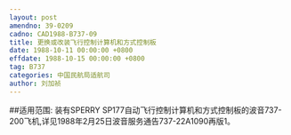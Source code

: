```yaml
---
layout: post
amendno: 39-0209
cadno: CAD1988-B737-09
title: 更换或改装飞行控制计算机和方式控制板
date: 1988-10-11 00:00:00 +0800
effdate: 1988-10-15 00:00:00 +0800
tag: B737
categories: 中国民航局适航司
author: 刘加祯
---
```


##适用范围:
装有SPERRY SP177自动飞行控制计算机和方式控制板的波音737-200飞机,详见1988年2月25日波音服务通告737-22A1090再版1。

